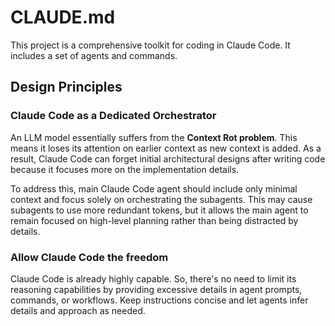 # CLAUDE.md

This project is a comprehensive toolkit for coding in Claude Code. It includes a set of agents and commands.

## Design Principles

### Claude Code as a Dedicated Orchestrator

An LLM model essentially suffers from the **Context Rot problem**. This means it loses its attention on earlier context as new context is added. As a result, Claude Code can forget initial architectural designs after writing code because it focuses more on the implementation details.

To address this, main Claude Code agent should include only minimal context and focus solely on orchestrating the subagents. This may cause subagents to use more redundant tokens, but it allows the main agent to remain focused on high-level planning rather than being distracted by details.

### Allow Claude Code the freedom

Claude Code is already highly capable. So, there's no need to limit its reasoning capabilities by providing excessive details in agent prompts, commands, or workflows. Keep instructions concise and let agents infer details and approach as needed.
